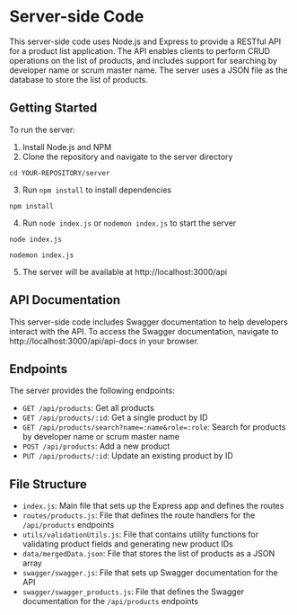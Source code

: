 # Server-side Code

This server-side code uses Node.js and Express to provide a RESTful API for a product list application. The API enables clients to perform CRUD operations on the list of products, and includes support for searching by developer name or scrum master name. The server uses a JSON file as the database to store the list of products.

## Getting Started

To run the server:

1. Install Node.js and NPM
2. Clone the repository and navigate to the server directory
```
cd YOUR-REPOSITORY/server
```
3. Run `npm install` to install dependencies
```
npm install
```
4. Run `node index.js` or `nodemon index.js` to start the server
```
node index.js
```
```
nodemon index.js
```
5. The server will be available at http://localhost:3000/api

## API Documentation

This server-side code includes Swagger documentation to help developers interact with the API. To access the Swagger documentation, navigate to http://localhost:3000/api/api-docs in your browser.

## Endpoints

The server provides the following endpoints:

- `GET /api/products`: Get all products
- `GET /api/products/:id`: Get a single product by ID
- `GET /api/products/search?name=:name&role=:role`: Search for products by developer name or scrum master name
- `POST /api/products`: Add a new product
- `PUT /api/products/:id`: Update an existing product by ID

## File Structure

- `index.js`: Main file that sets up the Express app and defines the routes
- `routes/products.js`: File that defines the route handlers for the `/api/products` endpoints
- `utils/validationUtils.js`: File that contains utility functions for validating product fields and generating new product IDs
- `data/mergedData.json`: File that stores the list of products as a JSON array
- `swagger/swagger.js`: File that sets up Swagger documentation for the API
- `swagger/swagger_products.js`: File that defines the Swagger documentation for the `/api/products` endpoints
